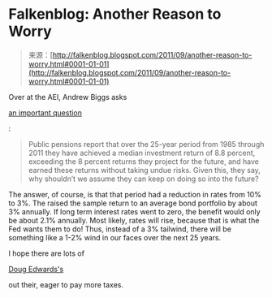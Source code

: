 <!--yml
category: 未分类
date: 2024-05-12 20:44:33
-->

# Falkenblog: Another Reason to Worry

> 来源：[http://falkenblog.blogspot.com/2011/09/another-reason-to-worry.html#0001-01-01](http://falkenblog.blogspot.com/2011/09/another-reason-to-worry.html#0001-01-01)

Over at the AEI, Andrew Biggs asks

[an important question](http://blog.american.com/2011/08/how-much-risk-do-public-sector-pensions-need-to-take/)

:

> Public pensions report that over the 25-year period from 1985 through 2011 they have achieved a median investment return of 8.8 percent, exceeding the 8 percent returns they project for the future, and have earned these returns without taking undue risks. Given this, they say, why shouldn’t we assume they can keep on doing so into the future?

The answer, of course, is that that period had a reduction in rates from 10% to 3%. The raised the sample return to an average bond portfolio by about 3% annually. If long term interest rates went to zero, the benefit would only be about 2.1% annually. Most likely, rates will rise, because that is what the Fed wants them to do! Thus, instead of a 3% tailwind, there will be something like a 1-2% wind in our faces over the next 25 years.

I hope there are lots of

[Doug Edwards's](http://www.forbes.com/sites/tomiogeron/2011/09/26/former-googler-asks-obama-please-raise-my-taxes/)

out their, eager to pay more taxes.